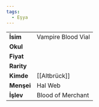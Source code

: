 ```yaml
---  
tags:
  - Eşya  
---  
```

  
|  |  |  
|---|---|  
| **İsim** | Vampire Blood Vial|  
| **Okul** | |  
| **Fiyat** | |  
| **Rarity** | |  
| **Kimde** | [[Altbrück]]|  
| **Menşei** | Hal Web|  
| **İşlev** | Blood of Merchant|  
